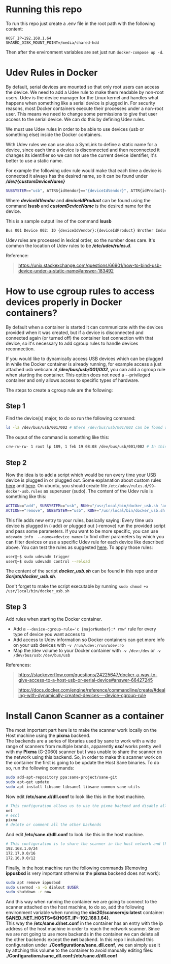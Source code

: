 # Running this repo
To run this repo just create a .env file in the root path with the following content:
```
HOST_IP=192.168.1.64
SHARED_DISK_MOUNT_POINT=/media/shared-hdd
```
Then after the environment variables are set just run ```docker-compose up -d```.

# Udev Rules in Docker
By default, serial devices are mounted so that only root users can access the device. We need to add a Udev rule to make them readable by non-root users. Udev is the device manager for the Linux kernel and handles what happens when something like a serial device is plugged in. For security reasons, most Docker containers execute their processes under a non-root user. This means we need to change some permissions to give that user access to the serial device. We can do this by defining Udev rules.

We must use Udev rules in order to be able to use devices (usb or something else) inside the Docker containers.

With Udev rules we can use also a SymLink to define a static name for a device, since each time a device is disconnected and then reconnected it changes its identifier so we can not use the current device identifier, it's better to use a static name.

For example the following udev rule would make that each time a device is connected it always has the desired name, so it can be found under ***/dev/{customDeviceName}***
```bash
SUBSYSTEM=="usb", ATTRS{idVendor}=="{deviceIdVendor}", ATTR{idProduct}=="{deviceIdProduct}", MODE="0666", SYMLINK+="{customDeviceName}"
```
Where ***deviceIdVendor*** and ***deviceIdProduct*** can be found using the command **lsusb** and ***customDeviceName*** is the desired name for the device.

This is a sample output line of the command **lsusb**
```bash
Bus 001 Device 002: ID {deviceIdVendor}:{deviceIdProduct} Brother Industries, Ltd DCP-T310
```

Udev rules are processed in lexical order, so the number does care. It's common the location of Udev rules to be ***/etc/udev/rules.d***.

Reference:
> https://unix.stackexchange.com/questions/66901/how-to-bind-usb-device-under-a-static-name#answer-183492
# How to use cgroup rules to access devices properly in Docker containers?
By default when a container is started it can communicate with the devices provided when it was created, but if a device is disconnected and connected again (or turned off) the container lost connection with that device, so it's necessary to add cgroup rules to handle devices reconnection.

If you would like to dynamically access USB devices which can be plugged in while the Docker container is already running, for example access a just attached usb webcam at ***/dev/bus/usb/001/002***, you can add a cgroup rule when starting the container. This option does not need a --privileged container and only allows access to specific types of hardware.

The steps to create a cgroup rule are the following:

## Step 1
Find the device(s) major, to do so run the following command:
```bash
ls -la /dev/bus/usb/001/002 # Where /dev/bus/usb/001/002 can be found with lsusb and it's the identifier of the usb device
```
The ouput of the command is something like this:
```bash
crw-rw-rw- 1 root lp 189, 1 feb 19 08:08 /dev/bus/usb/001/002 # In this case 189 is the major number for usb devices
```


## Step 2
Now the idea is to add a script which would be run every time your USB device is plugged in or plugged out. Some explanation about custom rules [here](https://linuxconfig.org/tutorial-on-how-to-write-basic-udev-rules-in-linux) and [here](https://stackoverflow.com/questions/13699241/passing-arguments-to-shell-script-from-udev-rules-file/14982520#14982520). On ubuntu, you should create file ```/etc/udev/rules.d/99-docker-usb.rules``` as superuser (sudo).
The content of the Udev rule is something like this:
```bash
ACTION=="add", SUBSYSTEM=="usb", RUN+="/usr/local/bin/docker_usb.sh 'added' '%E{DEVNAME}' '%M' '%m'"
ACTION=="remove", SUBSYSTEM=="usb", RUN+="/usr/local/bin/docker_usb.sh 'removed' '%E{DEVNAME}' '%M' '%m'"
```
This file adds new entry to your rules, basically saying: Every time usb device is plugged in (-add) or plugged out (-remove) run the provided script and pass some parameters. If you want to be more specific, you can use ```udevadm info  --name=<device name>``` to find other parameters by which you can filter devices or use a specific Udev rule for each device like described above. You can test the rules as suggested [here](https://superuser.com/questions/677106/how-to-check-if-a-udev-rule-fired/1530226#1530226). To apply those rules:
```bash
user@~$ sudo udevadm trigger
user@~$ sudo udevadm control --reload 
```
The content of the script ***docker_usb.sh*** can be found in this repo under ***Scripts/docker_usb.sh***.

Don't forget to make the script executable by running ```sudo chmod +x /usr/local/bin/docker_usb.sh```

## Step 3
Add rules when starting the Docker container.
- Add a ```--device-cgroup-rule='c {majorNumber}:* rmw'``` rule for every type of device you want access to
- Add access to Udev information so Docker containers can get more info on your usb devices with ```-v /run/udev:/run/udev:ro```
- Map the /dev volume to your Docker container with ```-v /dev:/dev``` or ```-v /dev/bus/usb:/dev/bus/usb```

References: 
> https://stackoverflow.com/questions/24225647/docker-a-way-to-give-access-to-a-host-usb-or-serial-device#answer-66427245
> 
> https://docs.docker.com/engine/reference/commandline/create/#dealing-with-dynamically-created-devices---device-cgroup-rule

# Install Canon Scanner as a container
The most important part here is to make the scanner work locally on the Host machine using the **pixma** backend.
\
The backends are a series of libraries used by sane to work with a wide range of scanners from multiple brands, apparently ***escl*** works pretty well with my **Pixma** (G-2060) scanner but I was unable to share the scanner on the network using this backend.
So, in order to make this scanner work on the container the first is going to be update the Host Sane binaries.
To do so, run the following commands:
```bash
sudo add-apt-repository ppa:sane-project/sane-git
sudo apt-get update
sudo apt install libsane libsane1 libsane-common sane-utils
```
Now edit **/etc/sane.d/dll.conf** to look like this in the host machine.
```bash
# This configuration allows us to use the pixma backend and disable all the other unnecesary backends (this way the scanner detection is faster)
net
# escl
pixma
# delete or comment all the other backends
```
And edit **/etc/sane.d/dll.conf** to look like this in the host machine.
```bash
# This configuration is to share the scanner in the host network and the internal docker networks
192.168.1.0/24
172.17.0.0/16
172.16.0.0/12
```
Finally, in the host machine run the following commands (Removing **ippusbxd** is very important otherwise the **pixma** backend does not work):
```bash
sudo apt remove ippusbxd
sudo usermod -a -G dialout $USER
sudo shutdown -r now
```
And this way when running the container we are going to connect to the scanner attached on the host machine, to do so, add the following environment variable when running the **sbs20/scanservjs:latest** container: **SANED_NET_HOSTS=${HOST_IP:-192.168.1.64}**.
\
This way the **/etc/sane.d/net.conf** in the container has an entry with the ip address of the host machine in order to reach the network scanner.
Since we are not going to use more backends in the container we can delete all the other backends except the **net** backend.
In this repo I included this configuration under **./Configurations/sane_dll.conf**, we can simply use it by attching this volume to the container to avoid manually editing files: **./Configurations/sane_dll.conf:/etc/sane.d/dll.conf**
